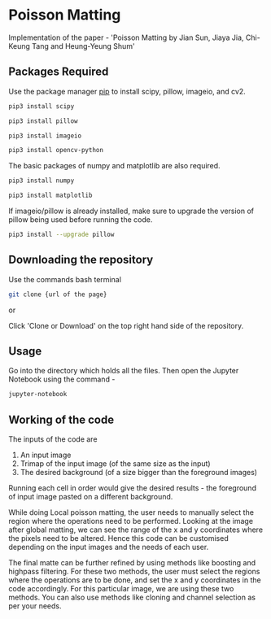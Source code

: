 # Poisson Matting

Implementation of the paper - 'Poisson Matting by Jian Sun, Jiaya Jia, Chi-Keung Tang and Heung-Yeung Shum'

## Packages Required

Use the package manager [pip](https://pip.pypa.io/en/stable/) to install scipy, pillow, imageio, and cv2.

```bash
pip3 install scipy
```
```bash
pip3 install pillow
```
```bash
pip3 install imageio
```
```bash
pip3 install opencv-python
```
The basic packages of numpy and matplotlib are also required.
```bash
pip3 install numpy
```
```bash
pip3 install matplotlib
```

If imageio/pillow is already installed, make sure to upgrade the version of pillow being used before running the code.
```bash
pip3 install --upgrade pillow
```

## Downloading the repository

Use the commands bash terminal
```bash
git clone {url of the page}
```
or

Click 'Clone or Download' on the top right hand side of the repository.


## Usage
Go into the directory which holds all the files. Then open the Jupyter Notebook using the command -

```bash
jupyter-notebook
```

## Working of the code
The inputs of the code are 
1) An input image
2) Trimap of the input image (of the same size as the input)
3) The desired background (of a size bigger than the foreground images)

Running each cell in order would give the desired results - the foreground of input image pasted on a different background.

While doing Local poisson matting, the user needs to manually select the region where the operations need to be performed. Looking at the image after global matting, we can see the range of the x and y coordinates where the pixels need to be altered. Hence this code can be customised depending on the input images and the needs of each user.

The final matte can be further refined by using methods like boosting and highpass filtering. For these two methods, the user must select the regions where the operations are to be done, and set the x and y coordinates in the code accordingly. For this particular image, we are using these two methods. You can also use methods like cloning and channel selection as per your needs.
